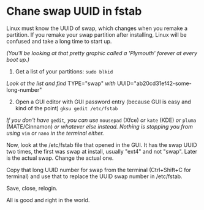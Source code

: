 # Chane swap UUID in fstab

Linux must know the UUID of swap, which changes when you remake a partition. If you remake your swap partition after installing, Linux will be confused and take a long time to start up.

*(You'll be looking at that pretty graphic called a 'Plymouth' forever at every boot up.)*

1. Get a list of your partitions:
`sudo blkid`

*Look at the list and find* TYPE="swap" *with* UUID="ab20cd31ef42-some-long-number"

2. Open a GUI editor with GUI password entry (because GUI is easy and kind of the point)
`gksu gedit /etc/fstab`

*If you don't have* `gedit`*, you can use* `mousepad` (Xfce) *or* `kate` (KDE) *or* `pluma` (MATE/Cinnamon) *or whatever else instead. Nothing is stopping you from using* `vim` *or* `nano` *in the terminal either.*

Now, look at the /etc/fstab file that opened in the GUI. It has the swap UUID two times, the first was swap at install, usually "ext4" and not "swap". Later is the actual swap. Change the actual one.

Copy that long UUID number for swap from the terminal (Ctrl+Shift+C for terminal) and use that to replace the UUID swap number in /etc/fstab.

Save, close, relogin.

All is good and right in the world.
